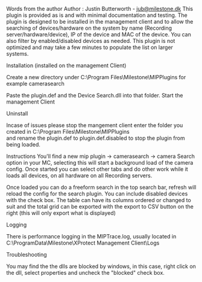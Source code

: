 Words from the author
Author : Justin Butterworth - jub@milestone.dk
This plugin is provided as is and with minimal documentation and testing.
The plugin is designed to be installed in the management client and to allow the searching of devices/hardware on the system by name (Recording server/hardware/device), IP of the device and MAC of the device.
You can also filter by enabled/disabled devices as needed.
This plugin is not optimized and may take a few minutes to populate the list on larger systems.

Installation 
(installed on the management Client)

Create a new directory under 
C:\Program Files\Milestone\MIPPlugins
for example 
camerasearch

Paste the plugin.def and the Device Search.dll into that folder.
Start the management Client

Uninstall

Incase of issues please stop the mangement client enter the folder you created in
C:\Program Files\Milestone\MIPPlugins\
and rename the plugin.def to plugin.def.disabled to stop the plugin from being loaded.

Instructions
You'll find a new mip plugin -> camerasearch -> camera Search option in your MC, selecting this will start a background load of the camera config.
Once started you can select other tabs and do other work while it loads all devices, on all hardware on all Recording servers.

Once loaded you can do a freeform search in the top search bar, refresh will reload the config for the search plugin. You can include disabled devices with the check box. 
The table can have its columns ordered or changed to suit and the total grid can be exported with the export to CSV button on the right (this will only export what is displayed)

Logging

There is performance logging in the MIPTrace.log, usually located in C:\ProgramData\Milestone\XProtect Management Client\Logs

Troubleshooting

You may find the the dlls are blocked by windows, in this case, right click on the dll, select properties and uncheck the "blocked" check box.
